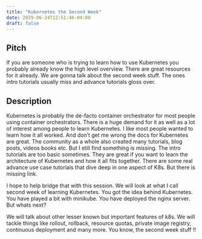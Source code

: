 ```yaml
---
title: "Kubernetes the Second Week"
date: 2029-06-24T12:51:46-04:00
draft: false
---
```


## Pitch

If you are someone who is trying to learn how to use Kubernetes you probably already know the high level overview. There are great resources for it already. We are gonna talk about the second week stuff. The ones intro tutorials usually miss and advance tutorials gloss over.

## Description

Kubernetes is probably the de-facto container orchestrator for most people using container orchestrators. There is a huge demand for it as well as a lot of interest among people to learn Kubernetes. I like most people wanted to learn how it all worked. And don’t get me wrong the docs for Kubernetes are great. The community as a whole also created many tutorials, blog posts, videos books etc. But I still find something is missing. The intro tutorials are too basic sometimes. They are great if you want to learn the architecture of Kubernetes and how it all fits together. There are some real advance use case tutorials that dive deep in one aspect of K8s. But there is missing link.

I hope to help bridge that with this session. We will look at what I call second week of learning Kubernetes. You got the idea behind Kubernetes. You have played a bit with minikube. You have deployed the nginx server. But whats next?

We will talk about other lesser known but important features of k8s. We will tackle things like rollout, rollback, resource quotas, private image registry, continuous deployment and many more. You know, the second week stuff !!